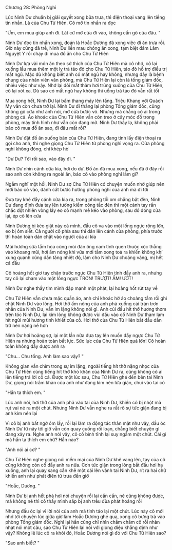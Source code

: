 




Chương 28: Phòng Nghỉ


Lúc Ninh Dư chuẩn bị giải quyết xong bữa trưa, thì điện thoại vang lên tiếng tin nhắn. Là của Chu Tử Hiên. Cô mở tin nhắn ra đọc

"Ừm, em mua giúp anh đi. Lát cứ mở cửa đi vào, không cần gõ cửa đâu. "

Ninh Dư đọc tin nhắn xong, đoán là Hoắc Dương đã xong việc đi ăn trưa rồi. Giờ này cũng đã trễ, Ninh Dư liền mau chóng ăn xong, tạm biệt đám Lâm Nguyệt Y rồi chạy đi mua đồ ăn cho Chu Tử Hiên

Ninh Dư lựa vài món ăn theo sở thích của Chu Tử Hiên mà cô nhớ, cô lại xuống lầu mua thêm một ly trà táo đỏ cho Chu Tử Hiên, táo đỏ hỗ trợ điều trị mất ngủ. Mặc dù không biết anh có mất ngủ hay không, nhưng đây là bệnh chung của nhân viên văn phòng, mà Chu Tử Hiên lại còn là tổng giám đốc, nhiều việc như vậy. Nhớ lại đôi mắt thâm hơi trũng xuống của Chu Tử Hiên, cô lại xót xa. Dù sao có mất ngủ hay không thì uống trà táo đỏ vẫn rất tốt

Mua xong hết, Ninh Dư lại bấm thang máy lên tầng. Triệu Khang với Quách My vẫn còn chưa trở lại. Ninh Dư đi thẳng lại phòng Tổng giám đốc, cũng không gõ cửa như anh nói, mở cửa bước vô. Nhưng mà chẳng có ai trong phòng cả. Áo khoác của Chu Tử Hiên vẫn còn treo ở cây móc đồ trong phòng, máy tính hình như vẫn còn đang mở. Ninh Dư thấy lạ, không phải bảo cô mua đồ ăn sao, đi đâu mất rồi?

Ninh Dư đặt đồ ăn xuống bàn của Chu Tử Hiên, đang tính lấy điện thoại ra gọi cho anh, thì nghe giọng Chu Tử Hiên từ phòng nghỉ vọng ra. Cửa phòng nghỉ không đóng, chỉ khép hờ

"Dư Dư? Tới rồi sao, vào đây đi. "

Ninh Dư nhìn cánh cửa kia, hơi do dự. Đồ ăn đã mua xong, nếu đã ở đây rồi sao anh còn không ra ngoài ăn, bảo cô vào phòng nghỉ làm gì?

Ngẫm nghĩ một hồi, Ninh Dư sợ Chu Tử Hiên có chuyện muốn nhờ giúp nên mới bảo cô vào, đành cất bước hướng phòng nghỉ của anh mà đi tới

Đưa tay khẽ đẩy cánh cửa kia ra, trong phòng tối om chẳng bật đèn, Ninh Dư đang định đưa tay lên tường kiếm công tắc đèn thì một cánh tay rắn chắc đột nhiên vòng lấy eo cô mạnh mẽ kéo vào phòng, sau đó đóng cửa lại, ép cô lên cửa

Ninh Dương bị kéo giật nảy cả mình, đầu cô va vào một lồng ngực rộng lớn, eo bị ôm siết. Cả người cô phía sau thì dán lên cánh cửa phòng, phía trước thì hoàn toàn dán chặt vào người của ai kia

Mùi hương sữa tắm hòa cùng mùi đàn ông nam tính quen thuộc xộc thẳng vào khoang mũi, hơi ẩm nóng khi vừa mới tắm xong toả ra khiến không khí xung quanh cũng dần tăng nhiệt độ, làm cho Ninh Dư choáng váng, mị hết cả đầu

Cô hoảng hốt giơ tay chặn trước ngực Chu Tử Hiên tính đẩy anh ra, nhưng tay cô lại chạm vào một lồng ngực TRƠN! TRƯỢT! ẨM! ƯỚT!

Ninh Dư nghe thấy tim mình đập mạnh một phát, lại hoảng hốt rút tay về



Chu Tử Hiên vẫn chưa mặc quần áo, anh chỉ khoác hờ áo choàng tắm rồi ghì chặt Ninh Dư vào lòng. Hơi thở ấm nóng của anh phả xuống cái trán trơn nhẵn của Ninh Dư, vẫn im lặng không nói gì. Anh cúi đầu hít thở hương thơm trên tóc Ninh Dư, lại kìm lòng không được vùi đầu vào cổ Ninh Dư tham lam hít ngửi mùi hương tinh khiết của cô. Hơi thở của Chu Tử Hiên bắt đầu dần trở nên nặng nề hơn

Ninh Dư hơi hoảng sợ, lại một lần nữa đưa tay lên muốn đẩy ngực Chu Tử Hiên ra nhưng hoàn toàn bất lực. Sức lực của Chu Tử Hiên quá lớn! Cô hoàn toàn không đẩy được anh ra

"Chu... Chu tổng. Anh làm sao vậy? "

Không gian vẫn chìm trong sự im lặng, ngoài tiếng hít thở nặng nhọc của Chu Tử Hiên cùng tiếng hít thở khó khăn của Ninh Dư ra, cũng không có ai lên tiếng trả lời cô cả. Được một lúc sau, Chu Tử Hiên ghé đến bên tai Ninh Dư, giọng nói trầm khàn của anh như đang kìm nén lửa giận, chui vào tai cô

"Hắn ta thích em. "

Lúc anh nói, hơi thở của anh phả vào tai của Ninh Dư, khiến cô bị nhột mà rụt vai né ra một chút. Nhưng Ninh Dư vẫn nghe ra rất rõ sự tức giận đang bị anh kìm nén lại

Vì cô bị anh bất ngờ ôm lấy, rồi lại làm ra động tác thân mật như vậy, đầu óc Ninh Dư từ nãy tới giờ vẫn còn quay cuồng rối loạn, chẳng biết chuyện gì đang xảy ra. Nghe anh nói vậy, cô cố bình tĩnh lại suy ngẫm một chút. Cái gì mà hắn ta thích em chứ? Hắn nào?

"Anh nói ai cơ? "

Chu Tử Hiên nghe giọng nói mềm mại của Ninh Dư khẽ vang lên, tay của cô cũng không còn cố đẩy anh ra nữa. Cơn tức giận trong lòng bắt đầu hơi hạ xuống, anh lại quay sang cắn khẽ một cái lên vành tai Ninh Dư, rít ra hai chữ khiến anh như phát điên từ trưa đến giờ

"Hoắc, Dương. "

Ninh Dư bị anh hết phà hơi nói chuyện rồi lại cắn cắn, né cũng không được, mà không né thì cô thấy mình sắp bị anh trêu đùa phát hoảng rồi

Nhưng đầu óc lại vì lời nói của anh mà tỉnh táo lại một chút. Lúc này cô mới nhớ tới chuyện lúc giữa giờ làm Hoắc Dương ghé qua, xong cô bưng trà vào phòng Tổng giám đốc. Nghĩ lại hắn cũng chỉ nhìn chằm chằm cô rồi nhàn nhạt nói một câu, sao Chu Tử Hiên lại nói với giọng điệu khẳng định như vậy? Không lẽ lúc cô ra khỏi đó, Hoắc Dương nói gì đó với Chu Tử Hiên sao?

"Sao anh biết? "





